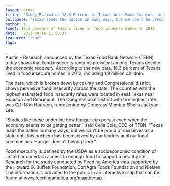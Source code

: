 ```yaml
---
layout: press
title:  "Study Estimates 18.3 Percent of Texans Were Food Insecure in 2012"
pullquote: "Texas leads the nation in many ways, but we can’t be proud of ourselves as a state until this problem has been solved by our leaders and our local communities. Hunger doesn’t belong here."
author: 1
tweet: 18.3 percent of Texans lived in food insecure homes in 2012
date:   2013-08-16 11:50:37
featured: "true"
tags: 
---
```


Austin – Research announced by the Texas Food Bank Network (TFBN) today shows that food insecurity remains prevalent among Texans despite the economic recovery. According to the new data, 18.3 percent of Texans lived in food insecure homes in 2012, including 1.9 million children.

The data, which is broken down by county and Congressional district, shows pervasive food insecurity across the state. The counties with the highest estimated food insecurity rates were located in east Texas near Houston and Beaumont. The Congressional District with the highest rate was CD-18 in Houston, represented by Congress Member Sheila Jackson Lee.

“Studies like these underline how hunger can persist even when the economy seems to be getting better,” said Celia Cole, CEO of TFBN. “Texas leads the nation in many ways, but we can’t be proud of ourselves as a state until this problem has been solved by our leaders and our local communities. Hunger doesn’t belong here.”

Food insecurity is defined by the USDA as a socioeconomic condition of limited or uncertain access to enough food to support a healthy life. Research for the study conducted by Feeding America was supported by the Howard G. Buffett Foundation, ConAgra Foods Foundation and Nielsen. The information is provided to the public in an interactive map that can be found at www.feedingamerica.org/mapthegap.


